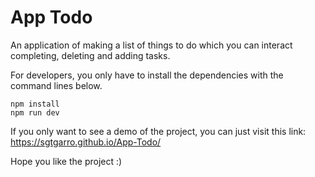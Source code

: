 # App Todo

An application of making a list of things to do which you can interact completing, deleting and adding tasks.

For developers, you only have to install the dependencies with the command lines below.

    npm install
    npm run dev

If you only want to see a demo of the project, you can just visit this link: https://sgtgarro.github.io/App-Todo/

Hope you like the project :)
